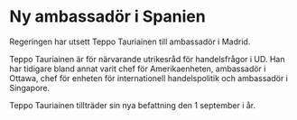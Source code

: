 # Ny ambassadör i Spanien

Regeringen har utsett Teppo Tauriainen till ambassadör i Madrid.

Teppo Tauriainen är för närvarande utrikesråd för handelsfrågor i UD. Han har tidigare bland annat varit chef för Amerikaenheten, ambassadör i Ottawa, chef för enheten för internationell handelspolitik och ambassadör i Singapore.

Teppo Tauriainen tillträder sin nya befattning den 1 september i år.
